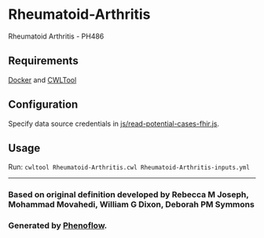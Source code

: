 # Rheumatoid-Arthritis

Rheumatoid Arthritis - PH486

## Requirements

[Docker](https://docs.docker.com/install/) and [CWLTool](https://github.com/common-workflow-language/cwltool#install)

## Configuration

Specify data source credentials in [js/read-potential-cases-fhir.js](js/read-potential-cases-fhir.js).

## Usage

Run: `cwltool Rheumatoid-Arthritis.cwl Rheumatoid-Arthritis-inputs.yml`

***

### Based on original definition developed by Rebecca M Joseph, Mohammad Movahedi, William G Dixon, Deborah PM Symmons
### Generated by [Phenoflow](https://kclhi.org/phenoflow).
